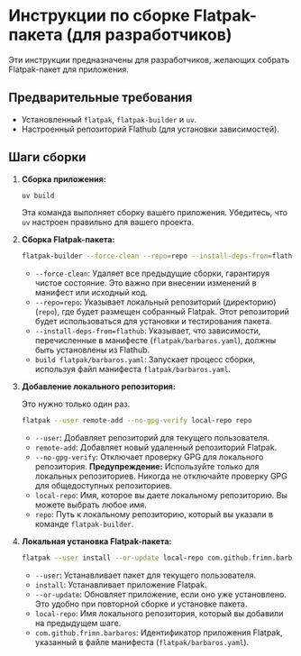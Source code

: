 # Инструкции по сборке Flatpak-пакета (для разработчиков)

Эти инструкции предназначены для разработчиков, желающих собрать Flatpak-пакет для приложения.

## Предварительные требования

*   Установленный `flatpak`, `flatpak-builder` и `uv`.
*   Настроенный репозиторий Flathub (для установки зависимостей).

## Шаги сборки

1.  **Сборка приложения:**

    ```sh
    uv build
    ```

    Эта команда выполняет сборку вашего приложения. Убедитесь, что `uv` настроен правильно для вашего проекта.

2.  **Сборка Flatpak-пакета:**

    ```sh
    flatpak-builder --force-clean --repo=repo --install-deps-from=flathub build flatpak/barbaros.yaml
    ```

    *   `--force-clean`:  Удаляет все предыдущие сборки, гарантируя чистое состояние. Это важно при внесении изменений в манифест или исходный код.
    *   `--repo=repo`: Указывает локальный репозиторий (директорию) (`repo`), где будет размещен собранный Flatpak.  Этот репозиторий будет использоваться для установки и тестирования пакета.
    *   `--install-deps-from=flathub`: Указывает, что зависимости, перечисленные в манифесте (`flatpak/barbaros.yaml`), должны быть установлены из Flathub.
    *   `build flatpak/barbaros.yaml`: Запускает процесс сборки, используя файл манифеста `flatpak/barbaros.yaml`.

3.  **Добавление локального репозитория:**

    Это нужно только один раз.

    ```sh
    flatpak --user remote-add --no-gpg-verify local-repo repo
    ```

    *   `--user`: Добавляет репозиторий для текущего пользователя.
    *   `remote-add`:  Добавляет новый удаленный репозиторий Flatpak.
    *   `--no-gpg-verify`: Отключает проверку GPG для локального репозитория. **Предупреждение:** Используйте только для локальных репозиториев. Никогда не отключайте проверку GPG для общедоступных репозиториев.
    *   `local-repo`:  Имя, которое вы даете локальному репозиторию. Вы можете выбрать любое имя.
    *   `repo`:  Путь к локальному репозиторию, который вы указали в команде `flatpak-builder`.

4.  **Локальная установка Flatpak-пакета:**

    ```sh
    flatpak --user install --or-update local-repo com.github.frimn.barbaros
    ```

    *   `--user`: Устанавливает пакет для текущего пользователя.
    *   `install`:  Устанавливает приложение Flatpak.
    *   `--or-update`: Обновляет приложение, если оно уже установлено. Это удобно при повторной сборке и установке пакета.
    *   `local-repo`: Имя локального репозитория, который вы добавили на предыдущем шаге.
    *   `com.github.frimn.barbaros`:  Идентификатор приложения Flatpak, указанный в файле манифеста (`flatpak/barbaros.yaml`).

